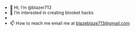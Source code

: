 - 👋 Hi, I’m @blazer713
- 👀 I’m interested in creating blooket hacks
-
- 📫 How to reach me email me at blazeblaze713@gmail.com

<!---
blazer713/blazer713 is a ✨ special ✨ repository because its `README.md` (this file) appears on your GitHub profile.
You can click the Preview link to take a look at your changes.
--->
